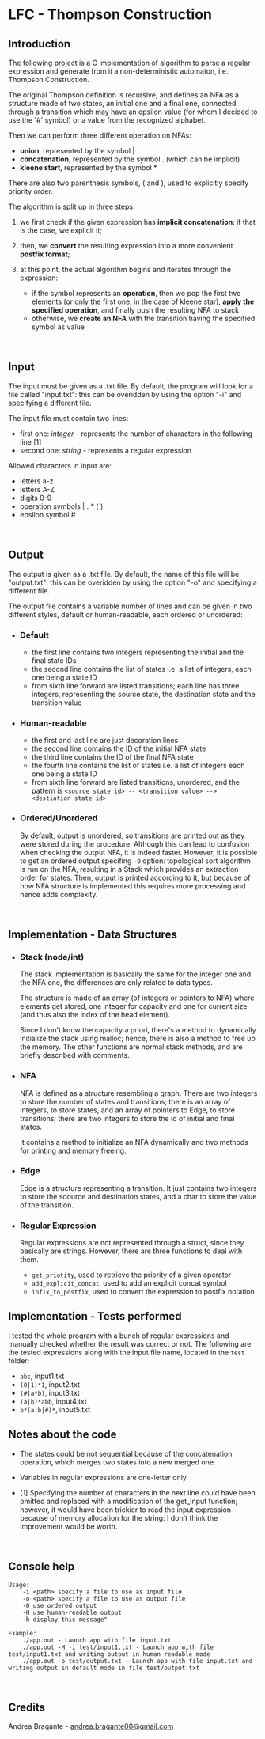 # LFC - Thompson Construction

## Introduction
The following project is a C implementation of algorithm to parse a regular expression and generate from it a non-deterministic automaton, i.e. Thompson Construction.

The original Thompson definition is recursive, and defines an NFA as a structure made of two states, an initial one and a final one, connected through a transition which may have an epsilon value (for whom I decided to use the '#' symbol) or a value from the recognized alphabet.

Then we can perform three different operation on NFAs: 
- **union**, represented by the symbol |
- **concatenation**, represented by the symbol . (which can be implicit)
- **kleene start**, represented by the symbol *

There are also two parenthesis symbols, ( and ), used to explicitly specify priority order.

The algorithm is split up in three steps:

1. we first check if the given expression has **implicit concatenation**: if that is the case, we explicit it;

2. then, we **convert** the resulting expression into a more convenient **postfix format**;

3. at this point, the actual algorithm begins and iterates through the expression:
    - if the symbol represents an **operation**, then we pop the first two elements (or only the first one, in the case of kleene star), **apply the specified operation**, and finally push the resulting NFA to stack 
    - otherwise, we **create an NFA** with the transition having the specified symbol as value 

<br>

## Input
The input must be given as a .txt file. 
By default, the program will look for a file called "input.txt": this can be overidden by using the option "-i" and specifying a different file.

The input file must contain two lines: 
- first one: *integer* - represents the number of characters in the following line [1]
- second one: *string* - represents a regular expression

Allowed characters in input are:
- letters a-z
- letters A-Z
- digits  0-9
- operation symbols | . * ( )
- epsilon symbol #

<br>

## Output
The output is given as a .txt file. 
By default, the name of this file will be "output.txt": this can be overidden by using the option "-o" and specifying a different file.

The output file contains a variable number of lines and can be given in two different styles, default or human-readable, each ordered or unordered:

- ### Default
    - the first line contains two integers representing the initial and the final state IDs
    - the second line contains the list of states i.e. a list of integers, each one being a state ID
    - from sixth line forward are listed transitions; each line has three integers, representing the source state, the destination state and the transition value

- ### Human-readable
    - the first and last line are just decoration lines
    - the second line contains the ID of the initial NFA state
    - the third line contains the ID of the final NFA state
    - the fourth line contains the list of states i.e. a list of integers each one being a state ID
    - from sixth line forward are listed transitions, unordered, and the pattern is `<source state id> -- <transition value> --> <destiation state id>`

- ### Ordered/Unordered
    By default, output is unordered, so transitions are printed out as they were stored during the procedure.
    Although this can lead to confusion when checking the output NFA, it is indeed faster.
    However, it is possible to get an ordered output specifing `-O` option: topological sort algorithm is run on the NFA, resulting in a Stack which provides an extraction order for states. Then, output is printed according to it, but because of how NFA structure is implemented this requires more processing and hence adds complexity. 

<br>

## Implementation - Data Structures
- ### Stack (node/int)
    The stack implementation is basically the same for the integer one and the NFA one, the differences are only related to data types.

    The structure is made of an array (of integers or pointers to NFA) where elements get stored, one integer for capacity and one for current size (and thus also the index of the head element).

    Since I don't know the capacity a priori, there's a method to dynamically initialize the stack using malloc; hence, there is also a method to free up the memory. 
    The other functions are normal stack methods, and are briefly described with comments. 

- ### NFA
    NFA is defined as a structure resembling a graph. 
    There are two integers to store the number of states and transitions; there is an array of integers, to store states, and an array of pointers to Edge, to store transitions; there are two integers to store the id of initial and final states.

    It contains a method to initialize an NFA dynamically and two methods for printing and memory freeing.

- ### Edge
    Edge is a structure representing a transition. It just contains two integers to store the soource and destination states, and a char to store the value of the transition.


- ### Regular Expression
    Regular expressions are not represented through a struct, since they basically are strings. However, there are three functions to deal with them.
    - `get_priotity`, used to retrieve the priority of a given operator
    - `add_explicit_concat`, used to add an explicit concat symbol
    - `infix_to_postfix`, used to convert the expression to postfix notation


## Implementation - Tests performed
I tested the whole program with a bunch of regular expressions and manually checked whether the result was correct or not.
The following are the tested expressions along with the input file name, located in the `test` folder:

- `abc`, input1.txt
- `(0|1)*1`, input2.txt
- `(#|a*b)`, input3.txt
- `(a|b)*abb`, input4.txt
- `b*(a|b|#)*`, input5.txt


## Notes about the code
- The states could be not sequential because of the concatenation operation, which merges two states into a new merged one.

- Variables in regular expressions are one-letter only.

- [1] Specifying the number of characters in the next line could have been omitted and replaced with a modification of the get_input function; however, it would have been trickier to read the input expression because of memory allocation for the string: I don't think the improvement would be worth.

<br>

## Console help
```
Usage: 
    -i <path> specify a file to use as input file
    -o <path> specify a file to use as output file
    -O use ordered output
    -H use human-readable output
    -h display this message"

Example:
    ./app.out - Launch app with file input.txt 
    ./app.out -H -i test/input1.txt - Launch app with file test/input1.txt and writing output in human readable mode
    ./app.out -o test/output.txt - Launch app with file input.txt and writing output in default mode in file test/output.txt
```

<br>

## Credits
Andrea Bragante - andrea.bragante00@gmail.com
